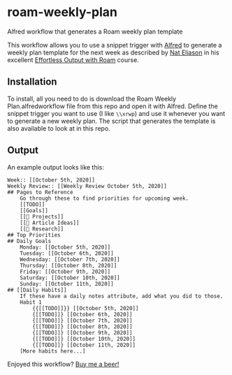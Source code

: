 # roam-weekly-plan
Alfred workflow that generates a Roam weekly plan template

This workflow allows you to use a snippet trigger with [Alfred](https://www.alfredapp.com/) to generate
a weekly plan template for the next week as described by [Nat Eliason](https://www.nateliason.com) in his
excellent [Effortless Output with Roam](https://learn.nateliason.com/courses/764250) course. 

## Installation
To install, all you need to do is download the Roam Weekly Plan.alfredworkflow file from this repo and
open it with Alfred. Define the snippet trigger you want to use (I like `\\xrwp`) and use it whenever you
want to generate a new weekly plan. The script that generates the template is also available to look
at in this repo. 

## Output
An example output looks like this: 
```
Week:: [[October 5th, 2020]]
Weekly Review:: [[Weekly Review October 5th, 2020]]
## Pages to Reference
    Go through these to find priorities for upcoming week.
    [[TODO]]
    [[Goals]]
    [[📝 Projects]]
    [[📓 Article Ideas]]
    [[🧠 Research]]
## Top Priorities
## Daily Goals
    Monday: [[October 5th, 2020]]
    Tuesday: [[October 6th, 2020]]
    Wednesday: [[October 7th, 2020]]
    Thursday: [[October 8th, 2020]]
    Friday: [[October 9th, 2020]]
    Saturday: [[October 10th, 2020]]
    Sunday: [[October 11th, 2020]]
## [[Daily Habits]]
    If these have a daily notes attribute, add what you did to those.
    Habit 1
        {{[[TODO]]}} [[October 5th, 2020]]
        {[[TODO]]} [[October 6th, 2020]]
        {[[TODO]]} [[October 7th, 2020]]
        {[[TODO]]} [[October 8th, 2020]]
        {[[TODO]]} [[October 9th, 2020]]
        {[[TODO]]} [[October 10th, 2020]]
        {[[TODO]]} [[October 11th, 2020]]
    [More habits here...]
```	

Enjoyed this workflow? [Buy me a beer!](https://www.buymeacoffee.com/kylestratis)
